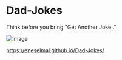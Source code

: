 # Dad-Jokes


Think before you bring "Get Another Joke.." 

![image](https://user-images.githubusercontent.com/92387865/155811943-ab10935e-ccaf-46f5-8cb4-48910435d312.png)

https://eneselmal.github.io/Dad-Jokes/
